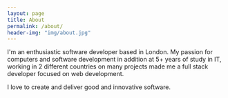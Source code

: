 ```yaml
---
layout: page
title: About
permalink: /about/
header-img: "img/about.jpg"
---
```


I'm an enthusiastic software developer based in London. My passion for computers and software development in addition at 5+ years of study in IT, working in 2 different countries on many projects made me a full stack developer focused on web development.

I love to create and deliver good and innovative software.
